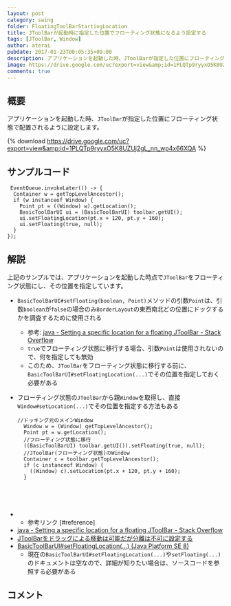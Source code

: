```yaml
---
layout: post
category: swing
folder: FloatingToolBarStartingLocation
title: JToolBarが起動時に指定した位置でフローティング状態になるよう設定する
tags: [JToolBar, Window]
author: aterai
pubdate: 2017-01-23T00:05:35+09:00
description: アプリケーションを起動した時、JToolBarが指定した位置にフローティング状態で配置されるように設定します。
image: https://drive.google.com/uc?export=view&amp;id=1PLQTp9ryyxO5K8UZUj2gL_nn_wp4x66XQA
comments: true
---
```

## 概要
アプリケーションを起動した時、`JToolBar`が指定した位置にフローティング状態で配置されるように設定します。

{% download https://drive.google.com/uc?export=view&amp;id=1PLQTp9ryyxO5K8UZUj2gL_nn_wp4x66XQA %}

## サンプルコード
<pre class="prettyprint"><code> EventQueue.invokeLater(() -&gt; {
  Container w = getTopLevelAncestor();
  if (w instanceof Window) {
    Point pt = ((Window) w).getLocation();
    BasicToolBarUI ui = (BasicToolBarUI) toolbar.getUI();
    ui.setFloatingLocation(pt.x + 120, pt.y + 160);
    ui.setFloating(true, null);
  }
});
</code></pre>

## 解説
上記のサンプルでは、アプリケーションを起動した時点で`JToolBar`をフローティング状態にし、その位置を指定しています。

- `BasicToolBarUI#setFloating(boolean, Point)`メソッドの引数`Point`は、引数`boolean`が`false`の場合のみ`BorderLayout`の東西南北どの位置にドックするかを調査するために使用される
    - 参考: [java - Setting a specific location for a floating JToolBar - Stack Overflow](http://stackoverflow.com/questions/41701664/setting-a-specific-location-for-a-floating-jtoolbar)
    - `true`でフローティング状態に移行する場合、引数`Point`は使用されないので、何を指定しても無効
    - このため、`JToolBar`をフローティング状態に移行する前に、`BasicToolBarUI#setFloatingLocation(...)`でその位置を指定しておく必要がある
- フローティング状態の`JToolBar`から親`Window`を取得し、直接`Window#setLocation(...)`でその位置を指定する方法もある
    
    <pre class="prettyprint"><code>//ドッキング元のメインWindow
    Window w = (Window) getTopLevelAncestor();
    Point pt = w.getLocation();
    //フローティング状態に移行
    ((BasicToolBarUI) toolbar.getUI()).setFloating(true, null);
    //JToolBar(フローティング状態)のWindow
    Container c = toolbar.getTopLevelAncestor();
    if (c instanceof Window) {
      ((Window) c).setLocation(pt.x + 120, pt.y + 160);
    }
</code></pre>
- * 参考リンク [#reference]
- [java - Setting a specific location for a floating JToolBar - Stack Overflow](http://stackoverflow.com/questions/41701664/setting-a-specific-location-for-a-floating-jtoolbar)
- [JToolBarをドラッグによる移動は可能だが分離は不可に設定する](http://ateraimemo.com/Swing/NonDetachableToolBar.html)
- [BasicToolBarUI#setFloatingLocation(...) (Java Platform SE 8)](https://docs.oracle.com/javase/jp/8/docs/api/javax/swing/plaf/basic/BasicToolBarUI.html#setFloatingLocation-int-int-)
    - 現在の`BasicToolBarUI#setFloatingLocation(...)`や`setFloating(...)`のドキュメントは空なので、詳細が知りたい場合は、ソースコードを参照する必要がある

<!-- dummy comment line for breaking list -->

## コメント
